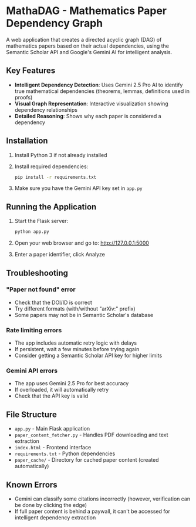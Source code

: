 # MathaDAG - Mathematics Paper Dependency Graph

A web application that creates a directed acyclic graph (DAG) of mathematics papers based on their actual dependencies, using the Semantic Scholar API and Google's Gemini AI for intelligent analysis.

## Key Features

- **Intelligent Dependency Detection**: Uses Gemini 2.5 Pro AI to identify true mathematical dependencies (theorems, lemmas, definitions used in proofs)
- **Visual Graph Representation**: Interactive visualization showing dependency relationships
- **Detailed Reasoning**: Shows why each paper is considered a dependency

## Installation

1. Install Python 3 if not already installed

2. Install required dependencies:
   ```bash
   pip install -r requirements.txt
   ```

3. Make sure you have the Gemini API key set in `app.py`

## Running the Application

1. Start the Flask server:
   ```bash
   python app.py
   ```

2. Open your web browser and go to: http://127.0.0.1:5000

3. Enter a paper identifier, click Analyze

## Troubleshooting

### "Paper not found" error
- Check that the DOI/ID is correct
- Try different formats (with/without "arXiv:" prefix)
- Some papers may not be in Semantic Scholar's database

### Rate limiting errors
- The app includes automatic retry logic with delays
- If persistent, wait a few minutes before trying again
- Consider getting a Semantic Scholar API key for higher limits

### Gemini API errors
- The app uses Gemini 2.5 Pro for best accuracy
- If overloaded, it will automatically retry
- Check that the API key is valid

## File Structure

- `app.py` - Main Flask application
- `paper_content_fetcher.py` - Handles PDF downloading and text extraction
- `index.html` - Frontend interface
- `requirements.txt` - Python dependencies
- `paper_cache/` - Directory for cached paper content (created automatically)

## Known Errors

- Gemini can classify some citations incorrectly (however, verification can be done by clicking the edge)
- If full paper content is behind a paywall, it can't be accessed for intelligent dependency extraction